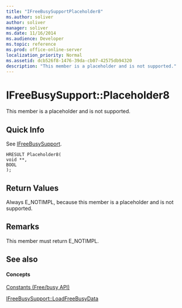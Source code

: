 ```yaml
---
title: "IFreeBusySupportPlaceholder8"
ms.author: soliver
author: soliver
manager: soliver
ms.date: 11/16/2014
ms.audience: Developer
ms.topic: reference
ms.prod: office-online-server
localization_priority: Normal
ms.assetid: dcb526f8-1476-39da-cb07-42575db94320
description: "This member is a placeholder and is not supported."
---
```


# IFreeBusySupport::Placeholder8

This member is a placeholder and is not supported.
  
## Quick Info

See [IFreeBusySupport](ifreebusysupport.md).
  
```
HRESULT Placeholder8( 
void **, 
BOOL  
);
```

## Return Values

Always E_NOTIMPL, because this member is a placeholder and is not supported.
  
## Remarks

This member must return E_NOTIMPL.
  
## See also

#### Concepts

[Constants (Free/busy API)](constants-free-busy-api.md)
  
[IFreeBusySupport::LoadFreeBusyData](ifreebusysupport-loadfreebusydata.md)

